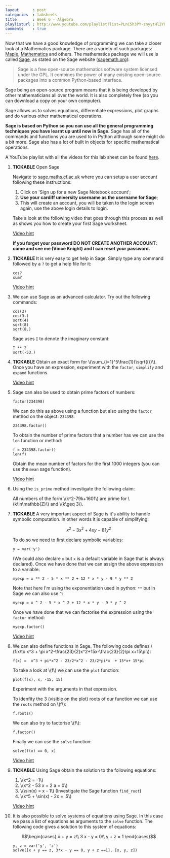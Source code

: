 ```yaml
---
layout      : post
categories  : labsheets
title       : Week 6 - Algebra
playlisturl : http://www.youtube.com/playlist?list=PLnC5h3PY-znyytHl2YQjE41o-TdfewmKr
comments    : true
---
```


Now that we have a good knowledge of programming we can take a closer look at a Mathematics package. There are a variety of such packages: [Maple](http://www.maplesoft.com/products/maple/), [Mathematica](http://www.wolfram.com/products/) and others. The mathematics package we will use is called [Sage](http://sagemath.org/), as stated on the Sage website ([sagemath.org](http://sagemath.org/)):

> Sage is a free open-source mathematics software system licensed under the GPL. It combines the power of many existing open-source packages into a common Python-based interface.

Sage being an open-source program means that it is being developed by other mathematicians all over the world. It is also completely free (so you can download a copy on your own computer).

Sage allows us to solves equations, differentiate expressions, plot graphs and do various other mathematical operations.

**Sage is based on Python so you can use all the general programming techniques you have learnt up until now in Sage.** Sage has all of the commands and functions you are used to in Python although some might do a bit more. Sage also has a lot of built in objects for specific mathematical operations.

A YouTube playlist with all the videos for this lab sheet can be found [here](http://www.youtube.com/playlist?list=PLnC5h3PY-znyytHl2YQjE41o-TdfewmKr).

01. **TICKABLE** Open Sage

    Navigate to [sage.maths.cf.ac.uk](https://sage.maths.cf.ac.uk/) where you can setup a user account following these instructions:

    1. Click on 'Sign up for a new Sage Notebook account';
    2. **Use your cardiff university username as the username for Sage**;
    3. This will create an account, you will be taken to the login screen again, use the above login details to login.

    Take a look at the following video that goes through this process as well as shows you how to create your first Sage worksheet.

    [Video hint](http://www.youtube.com/watch?v=3E9LvXV_zrA&feature=youtu.be)

    **If you forget your password DO NOT CREATE ANOTHER ACCOUNT: come and see me (Vince Knight) and I can reset your password.**

02. **TICKABLE** It is very easy to get help in Sage. Simply type any command followed by a `?` to get a help file for it:

        cos?
        sum?

    [Video hint](http://youtu.be/Fbq1GNiF85k)

03. We can use Sage as an advanced calculator. Try out the following commands:

        cos(3)
        cos(3.)
        sqrt(4)
        sqrt(8)
        sqrt(8.)

    Sage uses `I` to denote the imaginary constant:

        I ** 2
        sqrt(-53.)


04. **TICKABLE** Obtain an exact form for \\(\sum_{i=1}^5\frac{1}{\sqrt{i}}\\). Once you have an expression, experiment with the `factor`, `simplify` and `expand` functions.

    [Video hint](http://youtu.be/kJwDWY6Wd7s)

05. Sage can also be used to obtain prime factors of numbers:

        factor(234398)

    We can do this as above using a function but also using the `factor` method on the object: `234398`:

        234398.factor()

    To obtain the number of prime factors that a number has we can use the `len` function or method:

        f = 234398.factor()
        len(f)

    Obtain the mean number of factors for the first 1000 integers (you can use the `mean` sage function).

    [Video hint](http://youtu.be/5e0wAaO4I84)

06. Using the `is_prime` method investigate the following claim:

    All numbers of the form \\(k^2-79k+1601\\) are prime for \\(k\in\mathbb{Z}\\) and \\(k\geq 3\\).

07. **TICKABLE** A very important aspect of Sage is it's ability to handle symbolic computation. In other words it is capable of simplifying:

    $$x^2 - 3x^2 + 4xy - 81 y^2$$

    To do so we need to first declare symbolic variables:

        y = var('y')

    (We could also declare `x` but `x` is a default variable in Sage that is always declared). Once we have done that we can assign the above expression to a variable:

        myexp = x ** 2 - 5 * x ** 2 + 12 * x * y - 9 * y ** 2

    Note that here I'm using the exponentiation used in python: `**` but in Sage we can also use `^`:

        myexp = x ^ 2 - 5 * x ^ 2 + 12 * x * y - 9 * y ^ 2

    Once we have done that we can factorise the expression using the `factor` method:

        myexp.factor()

    [Video hint](http://youtu.be/_mmHrQ7FzaY)

08. We can also define functions in Sage. The following code defines \\(f:x\to x^3 + \pi x^2-\frac{23}{2}x^2+15x-\frac{23}{2}\pi x+15\pi\\):

        f(x) =  x^3 + pi*x^2 - 23/2*x^2 - 23/2*pi*x  + 15*x+ 15*pi

    To take a look at \\(f\\) we can use the `plot` function:

        plot(f(x), x, -15, 15)

    Experiment with the arguments in that expression.

    To idenfity the 3 (visible on the plot) roots of our function we can use the `roots` method on \\(f\\):

        f.roots()

    We can also try to factorise \\(f\\):

        f.factor()

    Finally we can use the `solve` function:

        solve(f(x) == 0, x)

    [Video hint](http://youtu.be/UA7LVwmMmfk)

09. **TICKABLE** Using Sage obtain the solution to the following equations:

    1. \\(x^2 = -1\\)
    2. \\(x^2 - 53 x + 2 a = 0\\)
    4. \\(\sin(x) = x - 1\\) (Investigate the Sage function `find_root`)
    3. \\(x^5 + \sin(x) - 2x = .5\\)

    [Video hint](http://youtu.be/GVEbkBXBmTw)

10. It is also possible to solve systems of equations using Sage. In this case we pass a list of equations as arguments to the `solve` function. The following code gives a solution to this system of equations:

    $$\begin{cases}
    x + y = z\\
    3 x - y = 0\\
    y + z = 1
    \end{cases}$$

        y, z = var('y', 'z')
        solve([x + y == z, 3*x - y == 0, y + z ==1], [x, y, z])
